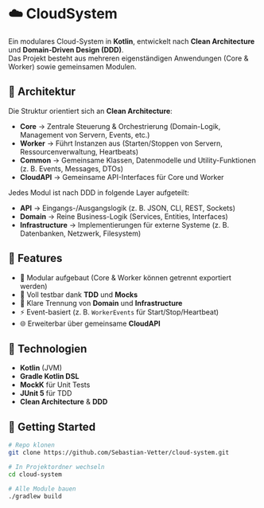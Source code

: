 # ☁️ CloudSystem

Ein modulares Cloud-System in **Kotlin**, entwickelt nach **Clean Architecture** und **Domain-Driven Design (DDD)**.  
Das Projekt besteht aus mehreren eigenständigen Anwendungen (Core & Worker) sowie gemeinsamen Modulen.

## 🔹 Architektur
Die Struktur orientiert sich an **Clean Architecture**:
- **Core** → Zentrale Steuerung & Orchestrierung (Domain-Logik, Management von Servern, Events, etc.)
- **Worker** → Führt Instanzen aus (Starten/Stoppen von Servern, Ressourcenverwaltung, Heartbeats)
- **Common** → Gemeinsame Klassen, Datenmodelle und Utility-Funktionen (z. B. Events, Messages, DTOs)
- **CloudAPI** → Gemeinsame API-Interfaces für Core und Worker

Jedes Modul ist nach DDD in folgende Layer aufgeteilt:
- **API** → Eingangs-/Ausgangslogik (z. B. JSON, CLI, REST, Sockets)
- **Domain** → Reine Business-Logik (Services, Entities, Interfaces)
- **Infrastructure** → Implementierungen für externe Systeme (z. B. Datenbanken, Netzwerk, Filesystem)

## 🔹 Features
- 🧩 Modular aufgebaut (Core & Worker können getrennt exportiert werden)
- 🧪 Voll testbar dank **TDD** und **Mocks**
- 🔌 Klare Trennung von **Domain** und **Infrastructure**
- ⚡ Event-basiert (z. B. `WorkerEvents` für Start/Stop/Heartbeat)
- 🌐 Erweiterbar über gemeinsame **CloudAPI**

## 🔹 Technologien
- **Kotlin** (JVM)
- **Gradle Kotlin DSL**
- **MockK** für Unit Tests
- **JUnit 5** für TDD
- **Clean Architecture** & **DDD**

## 🔹 Getting Started
```bash
# Repo klonen
git clone https://github.com/Sebastian-Vetter/cloud-system.git

# In Projektordner wechseln
cd cloud-system

# Alle Module bauen
./gradlew build
